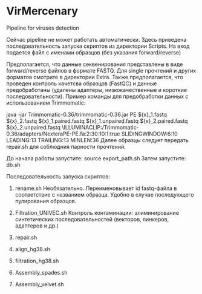 # VirMercenary
Pipeline for viruses detection 

Сейчас pipeline не может работать автоматически. Здесь приведена последовательность запуска скриптов из директории Scripts. На вход подается файл с именами образцов (без указания forward/reverse)

Предполагается, что данные секвенирования представлены в виде forward/reverse файлов в формате FASTQ. Для single прочтений и других форматов смотрите в директории Extra. 
Также предполагается, что проведен контроль качетсва образцов (FastQC) и данные предобработаны (удалены адаптеры, низкокачественные и короткие последовательности). 
Пример команды для предобработки данных с использованием Trimmomatic:

java -jar Trimmomatic-0.36/trimmomatic-0.36.jar PE ${x}_1.fastq ${x}_2.fastq ${x}_1.paired.fastq ${x}_1.unpaired.fastq ${x}_2.paired.fastq ${x}_2.unpaired.fastq 
\ILLUMINACLIP:/Trimmomatic-0.36/adapters/NexteraPE-PE.fa:2:30:10:1:true SLIDINGWINDOW:6:10 LEADING:13 TRAILING:13 MINLEN:36
Далее образцы следует передать repair.sh для соблюдния парности прочтений. 

До начала работы запустите: source export_path.sh 
Затем запустите: db.sh

Последовательность запуска скриптов:
1. rename.sh 
Необязательно. Переименовывает id fastq-файла в соответствие с названием образца. Удобно в случае последующего пулирования образцов.

2. Filtration_UNIVEC.sh 
Контроль контаминации: элиминирование синтетических последовательностей (векторов, линкеров, адаптеров и др.)

3. repair.sh
4. align_hg38.sh
5. filtration_hg38.sh
6. Assembly_spades.sh
7. Assembly_velvet.sh 
